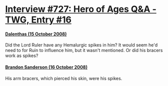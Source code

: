 # [Interview #727: Hero of Ages Q&A - TWG, Entry #16](https://www.theoryland.com/intvmain.php?i=727#16)

#### [Dalenthas (15 October 2008)](http://twg.17thshard.com/index.php?topic=6655.msg129131#msg129131)

Did the Lord Ruler have any Hemalurgic spikes in him? It would seem he'd need to for Ruin to influence him, but it wasn't mentioned. Or did his bracers work as spikes?

#### [Brandon Sanderson (16 October 2008)](http://twg.17thshard.com/index.php?topic=6655.msg129157#msg129157)

His arm bracers, which pierced his skin, were his spikes.

